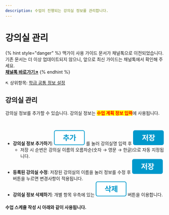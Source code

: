 ```yaml
---
description: 수업이 진행되는 강의실 정보를 관리합니다.
---
```


# 강의실 관리

{% hint style="danger" %}
맥가이 사용 가이드 문서가 채널톡으로 이전되었습니다.\
기존 문서는 더 이상 업데이트되지 않으니, 앞으로 최신 가이드는 채널톡에서 확인해 주세요.\
[**채널톡 바로가기↗**](https://docs.channel.io/macgai-guide/ko/articles/setting-class-61a21bd6#2.-%EA%B0%95%EC%9D%98%EC%8B%A4-%EA%B4%80%EB%A6%AC)
{% endhint %}

↖ 상위항목: [학급 공통 정보 설정](./)

## 강의실 관리

강의실 정보를 추가할 수 있습니다. 강의실 정보는 <mark style="color:red;">**수업 계획 정보 입력**</mark>에 사용됩니다.

<figure><img src="../../.gitbook/assets/강의실관리 (1).png" alt=""><figcaption></figcaption></figure>

* **강의실 정보 추가하기**: <img src="../../.gitbook/assets/btn_추가.png" alt="" data-size="line"> 를 눌러 강의실명 입력 후 <img src="../../.gitbook/assets/btn_save.png" alt="" data-size="line">
  * 저장 시 순번은 강의실 이름의 오름차순(숫자 → 영문 → 한글)으로 자동 지정됩니다.
* **등록된 강의실 수정**: 저장된 강의실의 이름을 눌러 정보를 수정 후 <img src="../../.gitbook/assets/btn_save.png" alt="" data-size="line"> 버튼을 누르면 변경사항이 적용됩니다.
* **강의실 정보 삭제하기**: 개별 항목 우측에 있는 <img src="../../.gitbook/assets/btn_delete.png" alt="" data-size="line"> 버튼을 이용합니다.

#### 수업 스케쥴 작성 시 아래와 같이 사용됩니다.

<figure><img src="../../.gitbook/assets/강의실정보사용.png" alt=""><figcaption></figcaption></figure>

##
